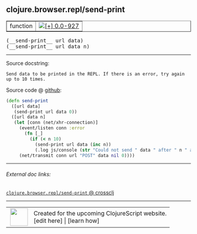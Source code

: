 ## clojure.browser.repl/send-print



 <table border="1">
<tr>
<td>function</td>
<td><a href="https://github.com/cljsinfo/cljs-api-docs/tree/0.0-927"><img valign="middle" alt="[+] 0.0-927" title="Added in 0.0-927" src="https://img.shields.io/badge/+-0.0--927-lightgrey.svg"></a> </td>
</tr>
</table>


 <samp>
(__send-print__ url data)<br>
</samp>
 <samp>
(__send-print__ url data n)<br>
</samp>

---





Source docstring:

```
Send data to be printed in the REPL. If there is an error, try again
up to 10 times.
```


Source code @ [github](https://github.com/clojure/clojurescript/blob/r3117/src/cljs/clojure/browser/repl.cljs#L63-L75):

```clj
(defn send-print
  ([url data]
   (send-print url data 0))
  ([url data n]
   (let [conn (net/xhr-connection)]
     (event/listen conn :error
       (fn [_]
         (if (< n 10)
           (send-print url data (inc n))
           (.log js/console (str "Could not send " data " after " n " attempts.")))))
     (net/transmit conn url "POST" data nil 0))))
```

<!--
Repo - tag - source tree - lines:

 <pre>
clojurescript @ r3117
└── src
    └── cljs
        └── clojure
            └── browser
                └── <ins>[repl.cljs:63-75](https://github.com/clojure/clojurescript/blob/r3117/src/cljs/clojure/browser/repl.cljs#L63-L75)</ins>
</pre>

-->

---



###### External doc links:

[`clojure.browser.repl/send-print` @ crossclj](http://crossclj.info/fun/clojure.browser.repl.cljs/send-print.html)<br>

---

 <table>
<tr><td>
<img valign="middle" align="right" width="48px" src="http://i.imgur.com/Hi20huC.png">
</td><td>
Created for the upcoming ClojureScript website.<br>
[edit here] | [learn how]
</td></tr></table>

[edit here]:https://github.com/cljsinfo/cljs-api-docs/blob/master/cljsdoc/clojure.browser.repl_send-print.cljsdoc
[learn how]:https://github.com/cljsinfo/cljs-api-docs/wiki/cljsdoc-files

<!--

This information was too distracting to show to readers, but I'll leave it
commented here since it is helpful to:

- pretty-print the data used to generate this document
- and show how to retrieve that data



The API data for this symbol:

```clj
{:ns "clojure.browser.repl",
 :name "send-print",
 :signature ["[url data]" "[url data n]"],
 :history [["+" "0.0-927"]],
 :type "function",
 :full-name-encode "clojure.browser.repl_send-print",
 :source {:code "(defn send-print\n  ([url data]\n   (send-print url data 0))\n  ([url data n]\n   (let [conn (net/xhr-connection)]\n     (event/listen conn :error\n       (fn [_]\n         (if (< n 10)\n           (send-print url data (inc n))\n           (.log js/console (str \"Could not send \" data \" after \" n \" attempts.\")))))\n     (net/transmit conn url \"POST\" data nil 0))))",
          :title "Source code",
          :repo "clojurescript",
          :tag "r3117",
          :filename "src/cljs/clojure/browser/repl.cljs",
          :lines [63 75]},
 :full-name "clojure.browser.repl/send-print",
 :docstring "Send data to be printed in the REPL. If there is an error, try again\nup to 10 times."}

```

Retrieve the API data for this symbol:

```clj
;; from Clojure REPL
(require '[clojure.edn :as edn])
(-> (slurp "https://raw.githubusercontent.com/cljsinfo/cljs-api-docs/catalog/cljs-api.edn")
    (edn/read-string)
    (get-in [:symbols "clojure.browser.repl/send-print"]))
```

-->
